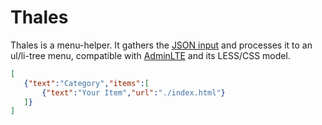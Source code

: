 Thales
=======

Thales is a menu-helper. It gathers the [JSON input](./menu.json) and processes it to an ul/li-tree menu, compatible with [AdminLTE](https://github.com/almasaeed2010/AdminLTE) and its LESS/CSS model.

```json
[
   {"text":"Category","items":[
       {"text":"Your Item","url":"./index.html"}
   ]}
]
```
